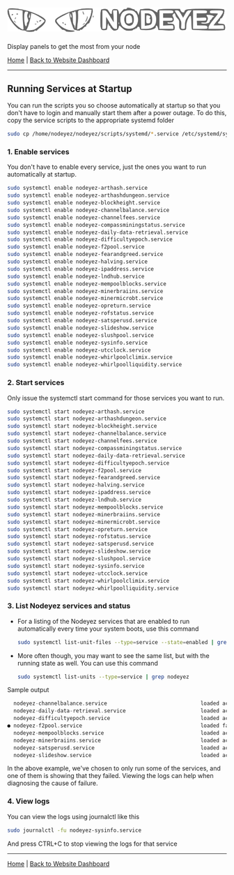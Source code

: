 # ![Nodeyez](../images/nodeyez.svg)
Display panels to get the most from your node

[Home](../README.md) | [Back to Website Dashboard](./install-5-websitedashboard.md) 

---

## Running Services at Startup

You can run the scripts you so choose automatically at startup so that you don't
have to login and manually start them after a power outage.  To do this, copy 
the service scripts to the appropriate systemd folder

   ```sh
   sudo cp /home/nodeyez/nodeyez/scripts/systemd/*.service /etc/systemd/system/
   ```

### 1. Enable services

You don't have to enable every service, just the ones you want to run 
automatically at startup.

   ```sh
   sudo systemctl enable nodeyez-arthash.service
   sudo systemctl enable nodeyez-arthashdungeon.service
   sudo systemctl enable nodeyez-blockheight.service
   sudo systemctl enable nodeyez-channelbalance.service
   sudo systemctl enable nodeyez-channelfees.service
   sudo systemctl enable nodeyez-compassminingstatus.service
   sudo systemctl enable nodeyez-daily-data-retrieval.service
   sudo systemctl enable nodeyez-difficultyepoch.service
   sudo systemctl enable nodeyez-f2pool.service
   sudo systemctl enable nodeyez-fearandgreed.service
   sudo systemctl enable nodeyez-halving.service
   sudo systemctl enable nodeyez-ipaddress.service
   sudo systemctl enable nodeyez-lndhub.service
   sudo systemctl enable nodeyez-mempoolblocks.service
   sudo systemctl enable nodeyez-minerbraiins.service
   sudo systemctl enable nodeyez-minermicrobt.service
   sudo systemctl enable nodeyez-opreturn.service
   sudo systemctl enable nodeyez-rofstatus.service
   sudo systemctl enable nodeyez-satsperusd.service
   sudo systemctl enable nodeyez-slideshow.service
   sudo systemctl enable nodeyez-slushpool.service
   sudo systemctl enable nodeyez-sysinfo.service
   sudo systemctl enable nodeyez-utcclock.service
   sudo systemctl enable nodeyez-whirlpoolclimix.service
   sudo systemctl enable nodeyez-whirlpoolliquidity.service
   ```

### 2. Start services

Only issue the systemctl start command for those services you want to run.

   ```sh
   sudo systemctl start nodeyez-arthash.service
   sudo systemctl start nodeyez-arthashdungeon.service
   sudo systemctl start nodeyez-blockheight.service
   sudo systemctl start nodeyez-channelbalance.service
   sudo systemctl start nodeyez-channelfees.service
   sudo systemctl start nodeyez-compassminingstatus.service
   sudo systemctl start nodeyez-daily-data-retrieval.service
   sudo systemctl start nodeyez-difficultyepoch.service
   sudo systemctl start nodeyez-f2pool.service
   sudo systemctl start nodeyez-fearandgreed.service
   sudo systemctl start nodeyez-halving.service
   sudo systemctl start nodeyez-ipaddress.service
   sudo systemctl start nodeyez-lndhub.service
   sudo systemctl start nodeyez-mempoolblocks.service
   sudo systemctl start nodeyez-minerbraiins.service
   sudo systemctl start nodeyez-minermicrobt.service
   sudo systemctl start nodeyez-opreturn.service
   sudo systemctl start nodeyez-rofstatus.service
   sudo systemctl start nodeyez-satsperusd.service
   sudo systemctl start nodeyez-slideshow.service
   sudo systemctl start nodeyez-slushpool.service
   sudo systemctl start nodeyez-sysinfo.service
   sudo systemctl start nodeyez-utcclock.service
   sudo systemctl start nodeyez-whirlpoolclimix.service
   sudo systemctl start nodeyez-whirlpoolliquidity.service
   ```

### 3. List Nodeyez services and status

* For a listing of the Nodeyez services that are enabled to run automatically
  every time your system boots, use this command

   ```sh
   sudo systemctl list-unit-files --type=service --state=enabled | grep nodeyez
   ```

* More often though, you may want to see the same list, but with the running
  state as well.  You can use this command

   ```sh
   sudo systemctl list-units --type=service | grep nodeyez
   ```

Sample output

   ```c
     nodeyez-channelbalance.service                              loaded active running Image(s) for Lightning Channel Balances
     nodeyez-daily-data-retrieval.service                        loaded active running Retrieve background data for Nodeyez
     nodeyez-difficultyepoch.service                             loaded active running Image for Difficulty Epoch
   ● nodeyez-f2pool.service                                      loaded failed failed  Image for F2 Pool Mining Summary
     nodeyez-mempoolblocks.service                               loaded active running Image for Mempool Blocks
     nodeyez-minerbraiins.service                                loaded active running Image for Miner Status running Braiins
     nodeyez-satsperusd.service                                  loaded active running Image for Sats per USD
     nodeyez-slideshow.service                                   loaded active running Image Display Slideshow to Framebuffer
   ```

In the above example, we've chosen to only run some of the services, and one of
them is showing that they failed.  Viewing the logs can help when diagnosing
the cause of failure.

### 4. View logs

You can view the logs using journalctl like this

   ```sh
   sudo journalctl -fu nodeyez-sysinfo.service
   ```

And press CTRL+C to stop viewing the logs for that service


---

[Home](../README.md) | [Back to Website Dashboard](./install-5-websitedashboard.md) 

